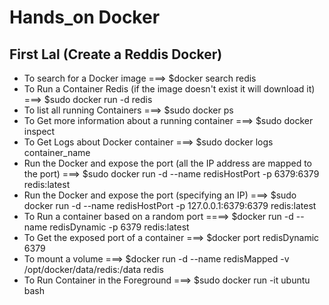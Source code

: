 
# Hands_on Docker

## First Lal (Create a Reddis Docker)
 - To search for a Docker image ===> $docker search redis
 - To Run a Container Redis (if the image doesn't exist it will download it) ===> $sudo docker run -d redis
 - To list all running Containers ===> $sudo docker ps
 - To Get more information about a running container ===> $sudo docker inspect
 - To Get Logs about Docker container ===> $sudo docker logs container_name
 - Run the Docker and expose the port (all the IP address are mapped to the port) ===> $sudo docker run -d --name redisHostPort -p 6379:6379 redis:latest
 - Run the Docker and expose the port (specifying an IP)  ===> $sudo docker run -d --name redisHostPort -p 127.0.0.1:6379:6379 redis:latest
 - To Run a container based on a random port ====> $docker run -d --name redisDynamic -p 6379 redis:latest
 - To Get the exposed port of a container ===> $docker port redisDynamic 6379
 - To mount a volume ===> $docker run -d --name redisMapped -v /opt/docker/data/redis:/data redis
 - To Run Container in the Foreground ===> $sudo docker run -it ubuntu bash 
